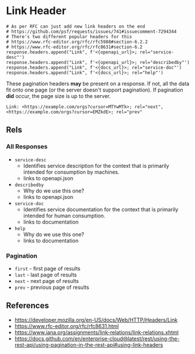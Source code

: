 # Link Header

```plain
# As per RFC can just add new link headers on the end
# https://github.com/psf/requests/issues/741#issuecomment-7294344
# There's two different popular headers for this
# https://www.rfc-editor.org/rfc/rfc5988#section-6.2.2
# https://www.rfc-editor.org/rfc/rfc8631#section-6.2
response.headers.append("Link", f'<{openapi_url}>; rel="service-desc"')
response.headers.append("Link", f'<{openapi_url}>; rel="describedby"')
response.headers.append("Link", f'<{docs_url}>; rel="service-doc"')
response.headers.append("Link", f'<{docs_url}>; rel="help"')
```

These pagination headers **may** be present on a response. If not, all the data fit onto one page (or the server doesn't support pagination). If pagination **did** occur, the page size is up to the server.

```plain
Link: <https://example.com/orgs?cursor=MTYwMTk>; rel="next",
<https://example.com/orgs?cursor=EMZkdE>; rel="prev"
```

## Rels

### All Responses

* `service-desc`
  * Identifies service description for the context that is primarily intended for consumption by machines.
  * links to openapi.json
* `describedby`
  * Why do we use this one?
  * links to openapi.json
* `service-doc`
  * Identifies service documentation for the context that is primarily intended for human consumption.
  * links to documentation
* `help`
  * Why do we use this one?
  * links to documentation

### Pagination

* `first` - first page of results
* `last` - last page of results
* `next` - next page of results
* `prev` - previous page of results

## References

* <https://developer.mozilla.org/en-US/docs/Web/HTTP/Headers/Link>
* <https://www.rfc-editor.org/rfc/rfc8631.html>
* <https://www.iana.org/assignments/link-relations/link-relations.xhtml>
* <https://docs.github.com/en/enterprise-cloud@latest/rest/using-the-rest-api/using-pagination-in-the-rest-api#using-link-headers>

